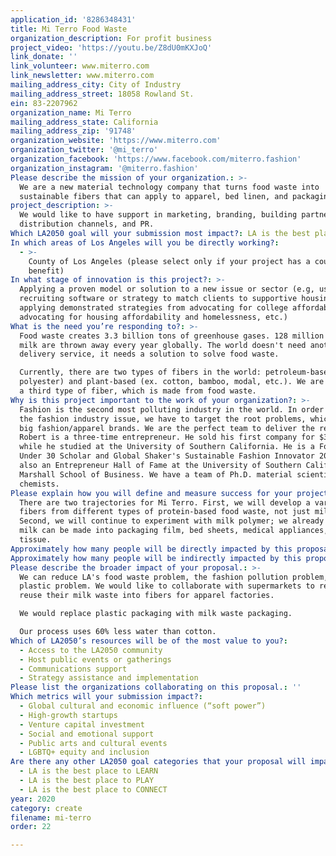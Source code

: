 ```yaml
---
application_id: '8286348431'
title: Mi Terro Food Waste
organization_description: For profit business
project_video: 'https://youtu.be/Z8dU0mKXJoQ'
link_donate: ''
link_volunteer: www.miterro.com
link_newsletter: www.miterro.com
mailing_address_city: City of Industry
mailing_address_street: 18058 Rowland St.
ein: 83-2207962
organization_name: Mi Terro
mailing_address_state: California
mailing_address_zip: '91748'
organization_website: 'https://www.miterro.com'
organization_twitter: '@mi_terro'
organization_facebook: 'https://www.facebook.com/miterro.fashion'
organization_instagram: '@miterro.fashion'
Please describe the mission of your organization.: >-
  We are a new material technology company that turns food waste into
  sustainable fibers that can apply to apparel, bed linen, and packaging.
project_description: >-
  We would like to have support in marketing, branding, building partnership and
  distribution channels, and PR. 
Which LA2050 goal will your submission most impact?: LA is the best place to CREATE
In which areas of Los Angeles will you be directly working?:
  - >-
    County of Los Angeles (please select only if your project has a countywide
    benefit)
In what stage of innovation is this project?: >-
  Applying a proven model or solution to a new issue or sector (e.g, using a job
  recruiting software or strategy to match clients to supportive housing sites,
  applying demonstrated strategies from advocating for college affordability to
  advocating for housing affordability and homelessness, etc.)
What is the need you’re responding to?: >-
  Food waste creates 3.3 billion tons of greenhouse gases. 128 million tons of
  milk are thrown away every year globally. The world doesn't need another food
  delivery service, it needs a solution to solve food waste. 

  Currently, there are two types of fibers in the world: petroleum-based (ex.
  polyester) and plant-based (ex. cotton, bamboo, modal, etc.). We are creating
  a third type of fiber, which is made from food waste. 
Why is this project important to the work of your organization?: >-
  Fashion is the second most polluting industry in the world. In order to save
  the fashion industry issue, we have to target the root problems, which are the
  big fashion/apparel brands. We are the perfect team to deliver the result.
  Robert is a three-time entrepreneur. He sold his first company for $300,000
  while he studied at the University of Southern California. He is a Forbes
  Under 30 Scholar and Global Shaker's Sustainable Fashion Innovator 2019. He is
  also an Entrepreneur Hall of Fame at the University of Southern California
  Marshall School of Business. We have a team of Ph.D. material scientists and
  chemists. 
Please explain how you will define and measure success for your project.: >-
  There are two trajectories for Mi Terro. First, we will develop a variety of
  fibers from different types of protein-based food waste, not just milk waste.
  Second, we will continue to experiment with milk polymer; we already know that
  milk can be made into packaging film, bed sheets, medical appliances, and
  tissue.
Approximately how many people will be directly impacted by this proposal?: '4000'
Approximately how many people will be indirectly impacted by this proposal?: '100000000'
Please describe the broader impact of your proposal.: >-
  We can reduce LA's food waste problem, the fashion pollution problem, and the
  plastic problem. We would like to collaborate with supermarkets to recycle and
  reuse their milk waste into fibers for apparel factories. 

  We would replace plastic packaging with milk waste packaging.

  Our process uses 60% less water than cotton. 
Which of LA2050’s resources will be of the most value to you?:
  - Access to the LA2050 community
  - Host public events or gatherings
  - Communications support
  - Strategy assistance and implementation
Please list the organizations collaborating on this proposal.: ''
Which metrics will your submission impact?:
  - Global cultural and economic influence (“soft power”)
  - High-growth startups
  - Venture capital investment
  - Social and emotional support
  - Public arts and cultural events
  - LGBTQ+ equity and inclusion
Are there any other LA2050 goal categories that your proposal will impact?:
  - LA is the best place to LEARN
  - LA is the best place to PLAY
  - LA is the best place to CONNECT
year: 2020
category: create
filename: mi-terro
order: 22

---
```

